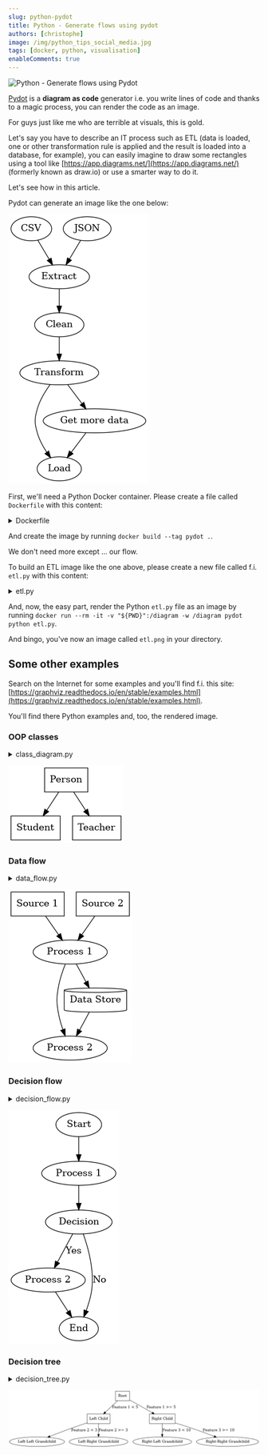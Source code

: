 ```yaml
---
slug: python-pydot
title: Python - Generate flows using pydot
authors: [christophe]
image: /img/python_tips_social_media.jpg
tags: [docker, python, visualisation]
enableComments: true
---
```

<!-- cspell:ignore Pydot,PYTHONDONTWRITEBYTECODE,hadolint,rankdir,fillcolor -->

![Python - Generate flows using Pydot](/img/python_tips_banner.jpg)

[Pydot](https://github.com/pydot/pydot) is a **diagram as code** generator i.e. you write lines of code and thanks to a magic process, you can render the code as an image.

For guys just like me who are terrible at visuals, this is gold.

Let's say you have to describe an IT process such as ETL (data is loaded, one or other transformation rule is applied and the result is loaded into a database, for example), you can easily imagine to draw some rectangles using a tool like [https://app.diagrams.net/](https://app.diagrams.net/) (formerly known as draw.io) or use a smarter way to do it.

Let's see how in this article.

<!-- truncate -->

Pydot can generate an image like the one below:

![ETL](./images/etl.png)

First, we'll need a Python Docker container. Please create a file called `Dockerfile` with this content:

<details>

<summary>Dockerfile</summary>

```dockerfile
FROM python:3.13-slim

# Prevents Python from writing pyc files.
ENV PYTHONDONTWRITEBYTECODE=1

# hadolint ignore=DL3008
RUN set -e -x \
    && apt-get update -yqq \
    && apt-get install -y --no-install-recommends graphviz \
    && apt-get clean \
    && rm -rf /tmp/* /var/lib/apt/lists/*
    
# hadolint ignore=DL3013
RUN pip install --no-cache-dir pydot

```

</details>

And create the image by running `docker build --tag pydot .`.

We don't need more except ... our flow.

To build an ETL image like the one above, please create a new file called f.i. `etl.py` with this content:

<details>

<summary>etl.py</summary>

```python
import pydot

graph = pydot.Dot(graph_type='digraph', rankdir='TB')

node_csv = pydot.Node('CSV', shape='box', style='filled', fillcolor='lightblue')
node_json = pydot.Node('JSON', shape='box', style='filled', fillcolor='lightblue')

node_extract = pydot.Node('Extract', shape='box')

node_clean = pydot.Node('Clean', shape='box')
node_transform = pydot.Node('Transform', shape='box')

node_load = pydot.Node('Load', shape='box', style='filled', fillcolor='lightgreen')

graph.add_edge(pydot.Edge(node_csv, node_extract))
graph.add_edge(pydot.Edge(node_json, node_extract))
graph.add_edge(pydot.Edge(node_extract, node_clean))
graph.add_edge(pydot.Edge(node_clean, node_transform))
graph.add_edge(pydot.Edge(node_transform, node_load))

node_enrich = pydot.Node('Get more data', shape='box')
graph.add_edge(pydot.Edge(node_transform, node_enrich))
graph.add_edge(pydot.Edge(node_enrich, node_load))

graph.write_png('etl.png')
```

</details>

And, now, the easy part, render the Python `etl.py` file as an image by running `docker run --rm -it -v "${PWD}":/diagram -w /diagram pydot python etl.py`.

And bingo, you've now an image called `etl.png` in your directory.

## Some other examples

Search on the Internet for some examples and you'll find f.i. this site: [https://graphviz.readthedocs.io/en/stable/examples.html](https://graphviz.readthedocs.io/en/stable/examples.html).

You'll find there Python examples and, too, the rendered image.

### OOP classes

<details>

<summary>class_diagram.py</summary>

```python
import pydot

graph = pydot.Dot(graph_type='digraph')

# Add nodes
node_person = pydot.Node('Person', shape='box')
node_student = pydot.Node('Student', shape='box')
node_teacher = pydot.Node('Teacher', shape='box')

# Add nodes to the graph
graph.add_node(node_person)
graph.add_node(node_student)
graph.add_node(node_teacher)

# Add edges (inheritance)
graph.add_edge(pydot.Edge(node_person, node_student))
graph.add_edge(pydot.Edge(node_person, node_teacher))

# Render the graph
graph.write_png('class_diagram.png')
```

</details>

![Class diagram](./images/class_diagram.png)

### Data flow

<details>

<summary>data_flow.py</summary>

```python
import pydot

graph = pydot.Dot(graph_type='digraph')

# Data sources
source1 = pydot.Node('Source 1', shape='box')
source2 = pydot.Node('Source 2', shape='box')
graph.add_node(source1)
graph.add_node(source2)

# Process nodes
process1 = pydot.Node('Process 1', shape='oval')
process2 = pydot.Node('Process 2', shape='oval')
graph.add_node(process1)
graph.add_node(process2)

# Data store
data_store = pydot.Node('Data Store', shape='cylinder')
graph.add_node(data_store)

# Edges representing data flow
graph.add_edge(pydot.Edge(source1, process1))
graph.add_edge(pydot.Edge(source2, process1))
graph.add_edge(pydot.Edge(process1, process2))
graph.add_edge(pydot.Edge(process1, data_store))
graph.add_edge(pydot.Edge(data_store, process2))

# Render the graph
graph.write_png('data_flow_diagram.png')

```

</details>

![Data flow](./images/data_flow_diagram.png)

### Decision flow

<details>

<summary>decision_flow.py</summary>

```python
import pydot

graph = pydot.Dot(graph_type='digraph')

# Add nodes
node_start = pydot.Node('Start', shape='oval')
node_process1 = pydot.Node('Process 1', shape='box')
node_decision = pydot.Node('Decision', shape='diamond')
node_process2 = pydot.Node('Process 2', shape='box')
node_end = pydot.Node('End', shape='oval')

# Add edges
graph.add_edge(pydot.Edge(node_start, node_process1))
graph.add_edge(pydot.Edge(node_process1, node_decision))
graph.add_edge(pydot.Edge(node_decision, node_process2, label='Yes'))
graph.add_edge(pydot.Edge(node_decision, node_end, label='No'))
graph.add_edge(pydot.Edge(node_process2, node_end))

# Write the graph to a file
graph.write_png('flowchart.png')
```

</details>

![Decision flow](./images/decision_flow.png)

### Decision tree

<details>

<summary>decision_tree.py</summary>

```python
import pydot

graph = pydot.Dot(graph_type='digraph')

# Add nodes
node_root = pydot.Node('Root', shape='box')
node_left = pydot.Node('Left Child', shape='box')
node_right = pydot.Node('Right Child', shape='box')
node_left_left = pydot.Node('Left-Left Grandchild', shape='ellipse')
node_left_right = pydot.Node('Left-Right Grandchild', shape='ellipse')
node_right_left = pydot.Node('Right-Left Grandchild', shape='ellipse')
node_right_right = pydot.Node('Right-Right Grandchild', shape='ellipse')

# Add nodes to the graph
graph.add_node(node_root)
graph.add_node(node_left)
graph.add_node(node_right)
graph.add_node(node_left_left)
graph.add_node(node_left_right)
graph.add_node(node_right_left)
graph.add_node(node_right_right)

# Add edges
graph.add_edge(pydot.Edge(node_root, node_left, label='Feature 1 < 5'))
graph.add_edge(pydot.Edge(node_root, node_right, label='Feature 1 >= 5'))
graph.add_edge(pydot.Edge(node_left, node_left_left, label='Feature 2 < 3'))
graph.add_edge(pydot.Edge(node_left, node_left_right, label='Feature 2 >= 3'))
graph.add_edge(pydot.Edge(node_right, node_right_left, label='Feature 3 < 10'))
graph.add_edge(pydot.Edge(node_right, node_right_right, label='Feature 3 >= 10'))

# Render the graph
graph.write_png('decision_tree.png')

```

</details>

![Decision tree](./images/decision_tree.png)
